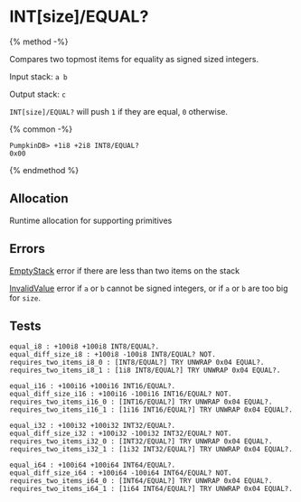 # INT[size]/EQUAL?

{% method -%}

Compares two topmost items for equality as signed sized integers.

Input stack: `a b`

Output stack: `c`

`INT[size]/EQUAL?` will push `1` if they are equal, `0` otherwise.

{% common -%}

```
PumpkinDB> +1i8 +2i8 INT8/EQUAL?
0x00
```

{% endmethod %}

## Allocation

Runtime allocation for supporting primitives

## Errors

[EmptyStack](./errors/EmptyStack.md) error if there are less than two items on the stack

[InvalidValue](../errors/InvalidValue.md) error if `a` or `b` cannot be signed integers, or if `a` or `b` are too big for `size`.

## Tests

```test
equal_i8 : +100i8 +100i8 INT8/EQUAL?.
equal_diff_size_i8 : +100i8 -100i8 INT8/EQUAL? NOT.
requires_two_items_i8_0 : [INT8/EQUAL?] TRY UNWRAP 0x04 EQUAL?.
requires_two_items_i8_1 : [1i8 INT8/EQUAL?] TRY UNWRAP 0x04 EQUAL?.

equal_i16 : +100i16 +100i16 INT16/EQUAL?.
equal_diff_size_i16 : +100i16 -100i16 INT16/EQUAL? NOT.
requires_two_items_i16_0 : [INT16/EQUAL?] TRY UNWRAP 0x04 EQUAL?.
requires_two_items_i16_1 : [1i16 INT16/EQUAL?] TRY UNWRAP 0x04 EQUAL?.

equal_i32 : +100i32 +100i32 INT32/EQUAL?.
equal_diff_size_i32 : +100i32 -100i32 INT32/EQUAL? NOT.
requires_two_items_i32_0 : [INT32/EQUAL?] TRY UNWRAP 0x04 EQUAL?.
requires_two_items_i32_1 : [1i32 INT32/EQUAL?] TRY UNWRAP 0x04 EQUAL?.

equal_i64 : +100i64 +100i64 INT64/EQUAL?.
equal_diff_size_i64 : +100i64 -100i64 INT64/EQUAL? NOT.
requires_two_items_i64_0 : [INT64/EQUAL?] TRY UNWRAP 0x04 EQUAL?.
requires_two_items_i64_1 : [1i64 INT64/EQUAL?] TRY UNWRAP 0x04 EQUAL?.
```

